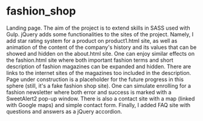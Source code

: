 # fashion_shop
Landing page. The aim of the project is to extend skills in SASS used with Gulp. jQuery adds some functionalities to the sites of the project. Namely, I add star rating system for a product on product1.html site, as well as animation of the content of the company's history and its values that can be showed and hidden on the about.html site. One can enjoy similar effects on the fashion.html site where both important fashion terms and short description of fashion magazines can be expanded and hidden. There are links to the internet sites of the magazines too included in the description. Page under construction is a placeholder for the future progress in this sphere (still, it's a fake fashion shop site). One can simulate enrolling for a fashion newsletter where both error and success is marked with a SweetAlert2 pop-up window. There is also a contact site with a map (linked with Google maps) and simple contact form. Finally, I added FAQ site with questions and answers as a jQuery accordion.
